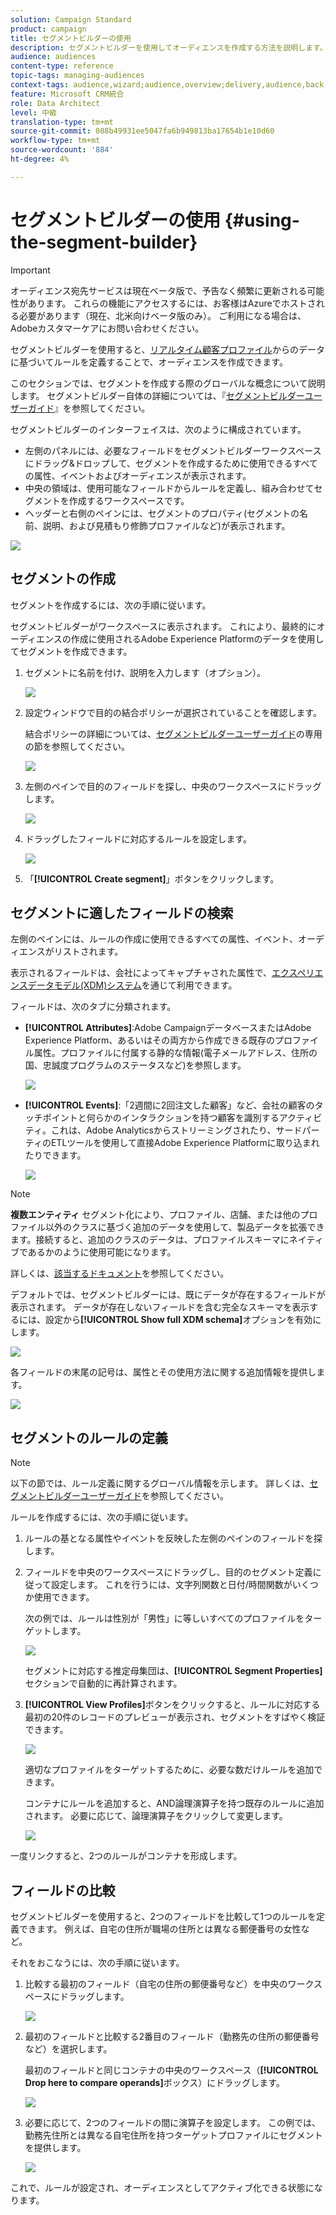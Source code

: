 ```yaml
---
solution: Campaign Standard
product: campaign
title: セグメントビルダーの使用
description: セグメントビルダーを使用してオーディエンスを作成する方法を説明します。
audience: audiences
content-type: reference
topic-tags: managing-audiences
context-tags: audience,wizard;audience,overview;delivery,audience,back
feature: Microsoft CRM統合
role: Data Architect
level: 中級
translation-type: tm+mt
source-git-commit: 088b49931ee5047fa6b949813ba17654b1e10d60
workflow-type: tm+mt
source-wordcount: '884'
ht-degree: 4%

---
```



# セグメントビルダーの使用 {#using-the-segment-builder}

>[!IMPORTANT]
>
>オーディエンス宛先サービスは現在ベータ版で、予告なく頻繁に更新される可能性があります。 これらの機能にアクセスするには、お客様はAzureでホストされる必要があります（現在、北米向けベータ版のみ）。 ご利用になる場合は、Adobeカスタマーケアにお問い合わせください。

セグメントビルダーを使用すると、[リアルタイム顧客プロファイル](https://docs.adobe.com/content/help/ja-JP/experience-platform/profile/home.html)からのデータに基づいてルールを定義することで、オーディエンスを作成できます。

このセクションでは、セグメントを作成する際のグローバルな概念について説明します。 セグメントビルダー自体の詳細については、『[セグメントビルダーユーザーガイド](https://docs.adobe.com/content/help/en/experience-platform/segmentation/ui/overview.html)』を参照してください。

セグメントビルダーのインターフェイスは、次のように構成されています。

* 左側のパネルには、必要なフィールドをセグメントビルダーワークスペースにドラッグ&amp;ドロップして、セグメントを作成するために使用できるすべての属性、イベントおよびオーディエンスが表示されます。
* 中央の領域は、使用可能なフィールドからルールを定義し、組み合わせてセグメントを作成するワークスペースです。
* ヘッダーと右側のペインには、セグメントのプロパティ(セグメントの名前、説明、および見積もり修飾プロファイルなど)が表示されます。

![](assets/aep_audiences_interface.png)

## セグメントの作成

セグメントを作成するには、次の手順に従います。

セグメントビルダーがワークスペースに表示されます。 これにより、最終的にオーディエンスの作成に使用されるAdobe Experience Platformのデータを使用してセグメントを作成できます。

1. セグメントに名前を付け、説明を入力します（オプション）。

   ![](assets/aep_audiences_creation_edit_name.png)

1. 設定ウィンドウで目的の結合ポリシーが選択されていることを確認します。

   結合ポリシーの詳細については、[セグメントビルダーユーザーガイド](https://docs.adobe.com/content/help/en/experience-platform/segmentation/ui/overview.html)の専用の節を参照してください。

   ![](assets/aep_audiences_mergepolicy.png)

1. 左側のペインで目的のフィールドを探し、中央のワークスペースにドラッグします。

   ![](assets/aep_audiences_dragfield.png)

1. ドラッグしたフィールドに対応するルールを設定します。

   ![](assets/aep_audiences_configure_rules.png)

1. 「**[!UICONTROL Create segment]**」ボタンをクリックします。

## セグメントに適したフィールドの検索

左側のペインには、ルールの作成に使用できるすべての属性、イベント、オーディエンスがリストされます。

表示されるフィールドは、会社によってキャプチャされた属性で、[エクスペリエンスデータモデル(XDM)システム](https://docs.adobe.com/content/help/ja-JP/experience-platform/xdm/home.html)を通じて利用できます。

フィールドは、次のタブに分類されます。

* **[!UICONTROL Attributes]**:Adobe CampaignデータベースまたはAdobe Experience Platform、あるいはその両方から作成できる既存のプロファイル属性。プロファイルに付属する静的な情報(電子メールアドレス、住所の国、忠誠度プログラムのステータスなど)を参照します。

   ![](assets/aep_audiences_attributestab.png)

* **[!UICONTROL Events]**:「2週間に2回注文した顧客」など、会社の顧客のタッチポイントと何らかのインタラクションを持つ顧客を識別するアクティビティ。これは、Adobe Analyticsからストリーミングされたり、サードパーティのETLツールを使用して直接Adobe Experience Platformに取り込まれたりできます。

   ![](assets/aep_audiences_eventstab.png)

>[!NOTE]
>
>**複数エンティティ** セグメント化により、プロファイル、店舗、または他のプロファイル以外のクラスに基づく追加のデータを使用して、製品データを拡張できます。接続すると、追加のクラスのデータは、プロファイルスキーマにネイティブであるかのように使用可能になります。
>
>詳しくは、[該当するドキュメント](https://docs.adobe.com/content/help/en/experience-platform/segmentation/multi-entity-segmentation.html)を参照してください。

デフォルトでは、セグメントビルダーには、既にデータが存在するフィールドが表示されます。 データが存在しないフィールドを含む完全なスキーマを表示するには、設定から&#x200B;**[!UICONTROL Show full XDM schema]**&#x200B;オプションを有効にします。

![](assets/aep_audiences_populatedfields.png)

各フィールドの末尾の記号は、属性とその使用方法に関する追加情報を提供します。

![](assets/aep_audiences_isymbol.png)

## セグメントのルールの定義

>[!NOTE]
>
>以下の節では、ルール定義に関するグローバル情報を示します。 詳しくは、[セグメントビルダーユーザーガイド](https://docs.adobe.com/content/help/en/experience-platform/segmentation/ui/overview.html)を参照してください。

ルールを作成するには、次の手順に従います。

1. ルールの基となる属性やイベントを反映した左側のペインのフィールドを探します。

1. フィールドを中央のワークスペースにドラッグし、目的のセグメント定義に従って設定します。 これを行うには、文字列関数と日付/時間関数がいくつか使用できます。

   次の例では、ルールは性別が「男性」に等しいすべてのプロファイルをターゲットします。

   ![](assets/aep_audiences_malegender.png)

   セグメントに対応する推定母集団は、**[!UICONTROL Segment Properties]**&#x200B;セクションで自動的に再計算されます。

1. **[!UICONTROL View Profiles]**&#x200B;ボタンをクリックすると、ルールに対応する最初の20件のレコードのプレビューが表示され、セグメントをすばやく検証できます。

   ![](assets/aep_audiences_samplepreview.png)

   適切なプロファイルをターゲットするために、必要な数だけルールを追加できます。

   コンテナにルールを追加すると、AND論理演算子を持つ既存のルールに追加されます。 必要に応じて、論理演算子をクリックして変更します。

   ![](assets/aep_audiences_andoperator.png)

一度リンクすると、2つのルールがコンテナを形成します。

## フィールドの比較

セグメントビルダーを使用すると、2つのフィールドを比較して1つのルールを定義できます。 例えば、自宅の住所が職場の住所とは異なる郵便番号の女性など。

それをおこなうには、次の手順に従います。

1. 比較する最初のフィールド（自宅の住所の郵便番号など）を中央のワークスペースにドラッグします。

   ![](assets/aep_audiences_comparing_1.png)

1. 最初のフィールドと比較する2番目のフィールド（勤務先の住所の郵便番号など）を選択します。

   最初のフィールドと同じコンテナの中央のワークスペース（**[!UICONTROL Drop here to compare operands]**&#x200B;ボックス）にドラッグします。

   ![](assets/aep_audiences_comparing_2.png)

1. 必要に応じて、2つのフィールドの間に演算子を設定します。 この例では、勤務先住所とは異なる自宅住所を持つターゲットプロファイルにセグメントを提供します。

   ![](assets/aep_audiences_comparing_3.png)

これで、ルールが設定され、オーディエンスとしてアクティブ化できる状態になります。
